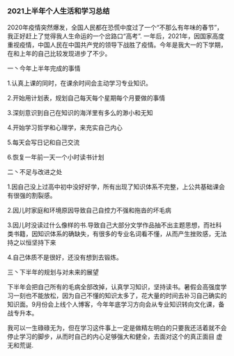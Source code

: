 ### 																				2021上半年个人生活和学习总结

​	2020年疫情突然爆发，全国人民都在恐慌中度过了一个“不那么有年味的春节”，我正好赶上了觉得我人生命运的一个岔路口“高考”. 一年后，2021年，因国家高度重视疫情，中国人民在中国共产党的领导下战胜了疫情。今年是我大一的下学期，在和上年的自己比较发现进步了不少。

一丶今年上半年完成的事情

1.认真上课的同时，在课余时间会主动学习专业知识。

2.开始用计划表，规划自己每天每个星期每个月要做的事情

3.深刻意识到自己在知识的海洋里有多么的渺小和无知

4.开始学习哲学和心理学，来充实自己内心

5.每天会写日记和自己交流

6.恢复一年前一天一个小时读书计划

二丶不足与改进之处

1.因自己没上过高中初中没好好学，所有出现了知识体系不完整，上公共基础课会有很强的割裂感。

2.因儿时家庭和环境原因导致自己自控力不强和拖沓的坏毛病

3.因儿时没读过什么像样的书.导致自己大部分文学作品抽不出主题思想，而社科类书籍，因知识体系的确缺失，有很多的专业名词看不懂，从而产生挫败感，无法持之以恒坚持下来

4.自己体质不是很好，还没有想到去锻炼。

三丶下半年的规划与对未来的展望

下半年会把自己所有的毛病全部改掉，认真学习知识，坚持读书。暑假会高强度学习一刻也不能放松，因为自己不懂的知识太多了，花大量的时间去补习自己确实的知识面。9月份会上线个人博客，今年年底学习方向会从专业知识转向文化课，备战专升本。

我可以一生碌碌无为，但在学习这件事上一定是做精左明白的只要我还活着就不会停止学习的脚步，从而时自己的内心足够强大和健全，去面对这个的真正面目  虚无和荒诞.

